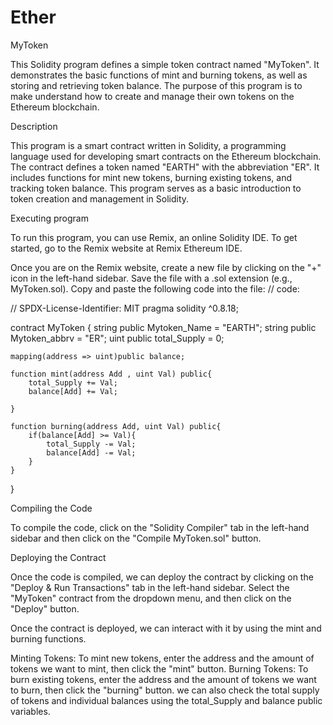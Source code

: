 # Ether

MyToken

This Solidity program defines a simple token contract named "MyToken". It demonstrates the basic functions of mint and burning tokens, as well as storing and retrieving token balance. The purpose of this program is to make understand how to create and manage their own tokens on the Ethereum blockchain.

Description

This program is a smart contract written in Solidity, a programming language used for developing smart contracts on the Ethereum blockchain. The contract defines a token named "EARTH" with the abbreviation "ER". It includes functions for mint new tokens, burning existing tokens, and tracking token balance. This program serves as a basic introduction to token creation and management in Solidity.

Executing program

To run this program, you can use Remix, an online Solidity IDE. To get started, go to the Remix website at Remix Ethereum IDE.

Once you are on the Remix website, create a new file by clicking on the "+" icon in the left-hand sidebar. Save the file with a .sol extension (e.g., MyToken.sol). Copy and paste the following code into the file:
// code:

// SPDX-License-Identifier: MIT
pragma solidity ^0.8.18;

contract MyToken {
    string public Mytoken_Name = "EARTH";
    string public Mytoken_abbrv = "ER";
    uint public total_Supply = 0;

    mapping(address => uint)public balance;

    function mint(address Add , uint Val) public{
        total_Supply += Val;
        balance[Add] += Val;

    }

    function burning(address Add, uint Val) public{
        if(balance[Add] >= Val){
            total_Supply -= Val;
            balance[Add] -= Val;
        }
    }
}

Compiling the Code

To compile the code, click on the "Solidity Compiler" tab in the left-hand sidebar and then click on the "Compile MyToken.sol" button.

Deploying the Contract

Once the code is compiled, we can deploy the contract by clicking on the "Deploy & Run Transactions" tab in the left-hand sidebar. Select the "MyToken" contract from the dropdown menu, and then click on the "Deploy" button.

Once the contract is deployed, we can interact with it by using the mint and burning functions.

Minting Tokens: To mint new tokens, enter the address and the amount of tokens we want to mint, then click the "mint" button.
Burning Tokens: To burn existing tokens, enter the address and the amount of tokens we want to burn, then click the "burning" button.
we can also check the total supply of tokens and individual balances using the total_Supply and balance public variables.
